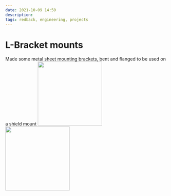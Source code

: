 ```yaml
---
date: 2021-10-09 14:50
description: 
tags: redback, engineering, projects
---
```

# L-Bracket mounts

Made some metal sheet mounting brackets, bent and flanged to be used on a shield mount
<img src="/Images/LBracket2_Custom.png"  width="200"/>
<img src="/Images/LBracket1_Custom_2.png"  width="200"/>
